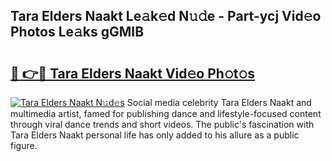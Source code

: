 ## Tara Elders Naakt Le𝚊k𝚎d N𝚞𝚍e - Part-ycj Vid𝚎o Photos Le𝚊ks gGMIB

# <h2><a href="http://fb6p4c.evod.top/?m=Tara+Elders+Naakt">🔗 👉🔴 Tara Elders Naakt Vid𝚎o Ph𝚘t𝚘s</a></h2>

[![Tara Elders Naakt N𝚞d𝚎s](https://i.imgur.com/8V9OHl7.gif)](http://fb6p4c.evod.top/?m=Tara+Elders+Naakt)
Social media celebrity Tara Elders Naakt and multimedia artist, famed for publishing dance and lifestyle-focused content through viral dance trends and short videos. The public's fascination with Tara Elders Naakt personal life has only added to his allure as a public figure. 
